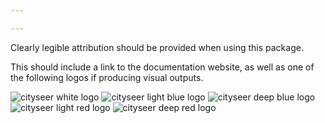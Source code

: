 ```yaml
---

---
```


Clearly legible attribution should be provided when using this package.

This should include a link to the documentation website, as well as one of the following logos if producing visual outputs.

<img src="../vitepress/.vitepress/images/logos/cityseer_logo_white.png" alt="cityseer white logo" class="centre" style="max-width:500px;">

<img src="../vitepress/.vitepress/images/logos/cityseer_logo_light_blue.png" alt="cityseer light blue logo" class="centre" style="max-width:500px;">

<img src="../vitepress/.vitepress/images/logos/cityseer_logo_deep_blue.png" alt="cityseer deep blue logo" class="centre" style="max-width:500px;">

<img src="../vitepress/.vitepress/images/logos/cityseer_logo_light_red.png" alt="cityseer light red logo" class="centre" style="max-width:500px;">

<img src="../vitepress/.vitepress/images/logos/cityseer_logo_deep_red.png" alt="cityseer deep red logo" class="centre" style="max-width:500px;">